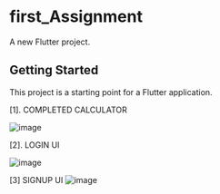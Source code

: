 # first_Assignment

A new Flutter project.

## Getting Started

This project is a starting point for a Flutter application.

[1]. COMPLETED CALCULATOR

![image](https://github.com/Deodate/mobile/assets/13644752/36f0bf92-34c0-440f-9e1b-7cb3c4b35933)

[2]. LOGIN UI

![image](https://github.com/Deodate/mobile/assets/13644752/392a8c77-42b2-4dee-925b-c782c00c7297)

[3] SIGNUP UI
![image](https://github.com/Deodate/mobile/assets/13644752/12253ce8-36ac-42ae-82bf-1ff0bc228532)



